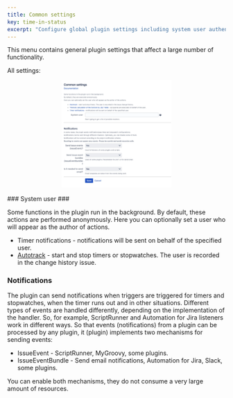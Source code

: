 ```yaml
---
title: Common settings
key: time-in-status
excerpt: "Configure global plugin settings including system user authentication, notification mechanisms, and event handling for Time in Status."
---
```


This menu contains general plugin settings that affect a large number of functionality.

All settings:<br>
<p style="text-align: center;"><a href="/uploads/time-in-status/common-settings/common-settings.webp"><img src="/uploads/time-in-status/common-settings/common-settings.webp" alt="" width="50%" loading="lazy"></a></p>
### System user ###

Some functions in the plugin run in the background.
By default, these actions are performed anonymously.
Here you can optionally set a user who will appear as the author of actions.

* Timer notifications - notifications will be sent on behalf of the specified user.
* [Autotrack](/docs/time-in-status/autotrack/) - start and stop timers or stopwatches. The user is recorded in the change history issue.

### Notifications ###

The plugin can send notifications when triggers are triggered for timers and stopwatches, when the timer runs out and in other situations.
Different types of events are handled differently, depending on the implementation of the handler. So, for example, ScriptRunner and Automation for Jira listeners work in different ways.
So that events (notifications) from a plugin can be processed by any plugin, it (plugin) implements two mechanisms for sending events:
* IssueEvent - ScriptRunner, MyGroovy, some plugins.
* IssueEventBundle - Send email notifications, Automation for Jira, Slack, some plugins.

You can enable both mechanisms, they do not consume a very large amount of resources.





